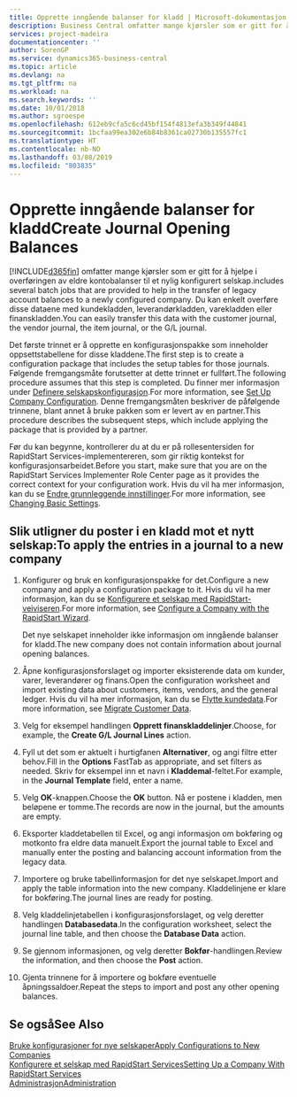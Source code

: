 ```yaml
---
title: Opprette inngående balanser for kladd | Microsoft-dokumentasjon
description: Business Central omfatter mange kjørsler som er gitt for å hjelpe i overføringen av eldre kontobalanser til et nylig konfigurert selskap. Du kan enkelt overføre disse dataene med kladdebokføringer.
services: project-madeira
documentationcenter: ''
author: SorenGP
ms.service: dynamics365-business-central
ms.topic: article
ms.devlang: na
ms.tgt_pltfrm: na
ms.workload: na
ms.search.keywords: ''
ms.date: 10/01/2018
ms.author: sgroespe
ms.openlocfilehash: 612eb9cfa5c6cd45bf154f4813efa3b349f44841
ms.sourcegitcommit: 1bcfaa99ea302e6b84b8361ca02730b135557fc1
ms.translationtype: HT
ms.contentlocale: nb-NO
ms.lasthandoff: 03/08/2019
ms.locfileid: "803835"
---
```

# <a name="create-journal-opening-balances"></a><span data-ttu-id="6453d-104">Opprette inngående balanser for kladd</span><span class="sxs-lookup"><span data-stu-id="6453d-104">Create Journal Opening Balances</span></span>
[!INCLUDE[d365fin](includes/d365fin_md.md)] <span data-ttu-id="6453d-105">omfatter mange kjørsler som er gitt for å hjelpe i overføringen av eldre kontobalanser til et nylig konfigurert selskap.</span><span class="sxs-lookup"><span data-stu-id="6453d-105">includes several batch jobs that are provided to help in the transfer of legacy account balances to a newly configured company.</span></span> <span data-ttu-id="6453d-106">Du kan enkelt overføre disse dataene med kundekladden, leverandørkladden, varekladden eller finanskladden.</span><span class="sxs-lookup"><span data-stu-id="6453d-106">You can easily transfer this data with the customer journal, the vendor journal, the item journal, or the G/L journal.</span></span>

<span data-ttu-id="6453d-107">Det første trinnet er å opprette en konfigurasjonspakke som inneholder oppsettstabellene for disse kladdene.</span><span class="sxs-lookup"><span data-stu-id="6453d-107">The first step is to create a configuration package that includes the setup tables for those journals.</span></span> <span data-ttu-id="6453d-108">Følgende fremgangsmåte forutsetter at dette trinnet er fullført.</span><span class="sxs-lookup"><span data-stu-id="6453d-108">The following procedure assumes that this step is completed.</span></span> <span data-ttu-id="6453d-109">Du finner mer informasjon under [Definere selskapskonfigurasjon](admin-set-up-company-configuration.md).</span><span class="sxs-lookup"><span data-stu-id="6453d-109">For more information, see [Set Up Company Configuration](admin-set-up-company-configuration.md).</span></span> <span data-ttu-id="6453d-110">Denne fremgangsmåten beskriver de påfølgende trinnene, blant annet å bruke pakken som er levert av en partner.</span><span class="sxs-lookup"><span data-stu-id="6453d-110">This procedure describes the subsequent steps, which include applying the package that is provided by a partner.</span></span>  

<span data-ttu-id="6453d-111">Før du kan begynne, kontrollerer du at du er på rollesentersiden for RapidStart Services-implementereren, som gir riktig kontekst for konfigurasjonsarbeidet.</span><span class="sxs-lookup"><span data-stu-id="6453d-111">Before you start, make sure that you are on the RapidStart Services Implementer Role Center page as it provides the correct context for your configuration work.</span></span> <span data-ttu-id="6453d-112">Hvis du vil ha mer informasjon, kan du se [Endre grunnleggende innstillinger](ui-change-basic-settings.md).</span><span class="sxs-lookup"><span data-stu-id="6453d-112">For more information, see [Changing Basic Settings](ui-change-basic-settings.md).</span></span>

## <a name="to-apply-the-entries-in-a-journal-to-a-new-company"></a><span data-ttu-id="6453d-113">Slik utligner du poster i en kladd mot et nytt selskap:</span><span class="sxs-lookup"><span data-stu-id="6453d-113">To apply the entries in a journal to a new company</span></span>  
1. <span data-ttu-id="6453d-114">Konfigurer og bruk en konfigurasjonspakke for det.</span><span class="sxs-lookup"><span data-stu-id="6453d-114">Configure a new company and apply a configuration package to it.</span></span> <span data-ttu-id="6453d-115">Hvis du vil ha mer informasjon, kan du se [Konfigurere et selskap med RapidStart-veiviseren](admin-how-to-configure-a-company-with-the-rapidstart-wizard.md).</span><span class="sxs-lookup"><span data-stu-id="6453d-115">For more information, see [Configure a Company with the RapidStart Wizard](admin-how-to-configure-a-company-with-the-rapidstart-wizard.md).</span></span>  

    <span data-ttu-id="6453d-116">Det nye selskapet inneholder ikke informasjon om inngående balanser for kladd.</span><span class="sxs-lookup"><span data-stu-id="6453d-116">The new company does not contain information about journal opening balances.</span></span>  

2. <span data-ttu-id="6453d-117">Åpne konfigurasjonsforslaget og importer eksisterende data om kunder, varer, leverandører og finans.</span><span class="sxs-lookup"><span data-stu-id="6453d-117">Open the configuration worksheet and import existing data about customers, items, vendors, and the general ledger.</span></span> <span data-ttu-id="6453d-118">Hvis du vil ha mer informasjon, kan du se [Flytte kundedata](admin-migrate-customer-data.md).</span><span class="sxs-lookup"><span data-stu-id="6453d-118">For more information, see [Migrate Customer Data](admin-migrate-customer-data.md).</span></span>  
3. <span data-ttu-id="6453d-119">Velg for eksempel handlingen **Opprett finanskladdelinjer**.</span><span class="sxs-lookup"><span data-stu-id="6453d-119">Choose, for example, the **Create G/L Journal Lines** action.</span></span>  
4. <span data-ttu-id="6453d-120">Fyll ut det som er aktuelt i hurtigfanen **Alternativer**, og angi filtre etter behov.</span><span class="sxs-lookup"><span data-stu-id="6453d-120">Fill in the **Options** FastTab as appropriate, and set filters as needed.</span></span> <span data-ttu-id="6453d-121">Skriv for eksempel inn et navn i **Kladdemal**-feltet.</span><span class="sxs-lookup"><span data-stu-id="6453d-121">For example, in the **Journal Template** field, enter a name.</span></span>  
5. <span data-ttu-id="6453d-122">Velg **OK**-knappen.</span><span class="sxs-lookup"><span data-stu-id="6453d-122">Choose the **OK** button.</span></span> <span data-ttu-id="6453d-123">Nå er postene i kladden, men beløpene er tomme.</span><span class="sxs-lookup"><span data-stu-id="6453d-123">The records are now in the journal, but the amounts are empty.</span></span>  
6. <span data-ttu-id="6453d-124">Eksporter kladdetabellen til Excel, og angi informasjon om bokføring og motkonto fra eldre data manuelt.</span><span class="sxs-lookup"><span data-stu-id="6453d-124">Export the journal table to Excel and manually enter the posting and balancing account information from the legacy data.</span></span>
7. <span data-ttu-id="6453d-125">Importere og bruke tabellinformasjon for det nye selskapet.</span><span class="sxs-lookup"><span data-stu-id="6453d-125">Import and apply the table information into the new company.</span></span> <span data-ttu-id="6453d-126">Kladdelinjene er klare for bokføring.</span><span class="sxs-lookup"><span data-stu-id="6453d-126">The journal lines are ready for posting.</span></span>  
8. <span data-ttu-id="6453d-127">Velg kladdelinjetabellen i konfigurasjonsforslaget, og velg deretter handlingen **Databasedata**.</span><span class="sxs-lookup"><span data-stu-id="6453d-127">In the configuration worksheet, select the journal line table, and then choose the **Database Data** action.</span></span>  
9. <span data-ttu-id="6453d-128">Se gjennom informasjonen, og velg deretter **Bokfør**-handlingen.</span><span class="sxs-lookup"><span data-stu-id="6453d-128">Review the information, and then choose the **Post** action.</span></span>  
10. <span data-ttu-id="6453d-129">Gjenta trinnene for å importere og bokføre eventuelle åpningssaldoer.</span><span class="sxs-lookup"><span data-stu-id="6453d-129">Repeat the steps to import and post any other opening balances.</span></span>  

## <a name="see-also"></a><span data-ttu-id="6453d-130">Se også</span><span class="sxs-lookup"><span data-stu-id="6453d-130">See Also</span></span>  
[<span data-ttu-id="6453d-131">Bruke konfigurasjoner for nye selskaper</span><span class="sxs-lookup"><span data-stu-id="6453d-131">Apply Configurations to New Companies</span></span>](admin-apply-configuration-to-new-companies.md)  
[<span data-ttu-id="6453d-132">Konfigurere et selskap med RapidStart Services</span><span class="sxs-lookup"><span data-stu-id="6453d-132">Setting Up a Company With RapidStart Services</span></span>](admin-set-up-a-company-with-rapidstart.md)  
[<span data-ttu-id="6453d-133">Administrasjon</span><span class="sxs-lookup"><span data-stu-id="6453d-133">Administration</span></span>](admin-setup-and-administration.md)
